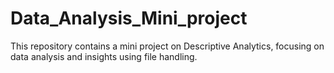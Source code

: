 # Data_Analysis_Mini_project
This repository contains a mini project on Descriptive Analytics, focusing on data analysis and insights using file handling.

